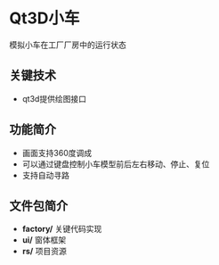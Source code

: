 # Qt3D小车 #

模拟小车在工厂厂房中的运行状态



## 关键技术 ##


- qt3d提供绘图接口


## 功能简介 ##

- 画面支持360度调成
- 可以通过键盘控制小车模型前后左右移动、停止、复位
- 支持自动寻路

## 文件包简介 ##

- **factory/**	关键代码实现
- **ui/**	窗体框架
- **rs/**	项目资源
